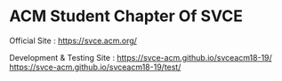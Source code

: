 # ACM Student Chapter Of SVCE

Official Site : https://svce.acm.org/

Development & Testing Site : 
https://svce-acm.github.io/svceacm18-19/
https://svce-acm.github.io/svceacm18-19/test/
